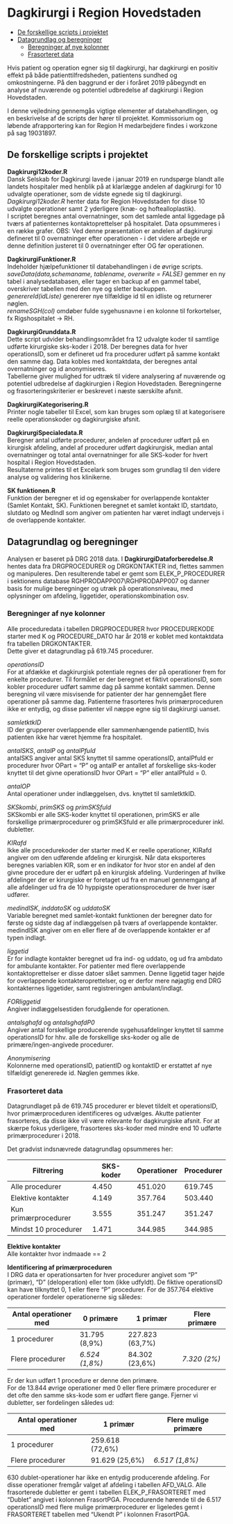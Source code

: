 Dagkirurgi i Region Hovedstaden
================

  - [De forskellige scripts i
    projektet](#de-forskellige-scripts-i-projektet)
  - [Datagrundlag og beregninger](#datagrundlag-og-beregninger)
      - [Beregninger af nye kolonner](#beregninger-af-nye-kolonner)
      - [Frasorteret data](#frasorteret-data)

Hvis patient og operation egner sig til dagkirurgi, har dagkirurgi en
positiv effekt på både patienttilfredsheden, patientens sundhed og
omkostningerne. På den baggrund er der i foråret 2019 påbegyndt en
analyse af nuværende og potentiel udbredelse af dagkirurgi i Region
Hovedstaden.

I denne vejledning gennemgås vigtige elementer af databehandlingen, og
en beskrivelse af de scripts der hører til projektet. Kommissorium og
løbende afrapportering kan for Region H medarbejdere findes i workzone
på sag 19031897.

## De forskellige scripts i projektet

**Dagkirurgi12koder.R**  
Dansk Selskab for Dagkirurgi lavede i januar 2019 en rundspørge blandt
alle landets hospitaler med henblik på at klarlægge andelen af
dagkirurgi for 10 udvalgte operationer, som de vidste egnede sig til
dagkirurgi. *Dagkirurgi12koder.R* henter data for Region Hovedstaden for
disse 10 udvalgte operationer samt 2 yderligere (knæ- og
hoftealloplastik).  
I scriptet beregnes antal overnatninger, som det samlede antal liggedage
på tværs af patienternes kontaktoprettelser på hospitalet. Data
opsummeres i en række grafer. OBS: Ved denne præsentation er andelen af
dagkirurgi defineret til 0 overnatninger efter operationen - i det
videre arbejde er denne definition justeret til 0 overnatninger efter OG
før operationen.

**DagkirurgiFunktioner.R**  
Indeholder hjælpefunktioner til databehandlingen i de øvrige scripts.  
*saveData(data,schemaname, tablename, overwrite = FALSE)* gemmer en ny
tabel i analysedatabasen, eller tager en backup af en gammel tabel,
overskriver tabellen med den nye og sletter backuppen.  
*generereId(idListe)* genererer nye tilfældige id til en idliste og
returnerer nøglen.  
*renameSGH(col)* omdøber fulde sygehusnavne i en kolonne til
forkortelser, fx Rigshospitalet -\> RH.

**DagkirurgiGrunddata.R**  
Dette script udvider behandlingsområdet fra 12 udvalgte koder til
samtlige udførte kirurgiske sks-koder i 2018. Der beregnes data for hver
operationsID, som er defineret ud fra procedurer udført på samme kontakt
den samme dag. Data kobles med kontaktdata, der beregnes antal
overnatninger og id anonymiseres.  
Tabellerne giver mulighed for udtræk til videre analysering af nuværende
og potentiel udbredelse af dagkirurgien i Region Hovedstaden.
Beregningerne og frasorteringskriterier er beskrevet i næste særskilte
afsnit.

**DagkirurgiKategorisering.R**  
Printer nogle tabeller til Excel, som kan bruges som oplæg til at
kategorisere reelle operationskoder og dagkirurgiske afsnit.

**DagkirurgiSpecialedata.R**  
Beregner antal udførte procedurer, andelen af procedurer udført på en
kirurgisk afdeling, andel af procedurer udført dagkirurgisk, median
antal overnatninger og total antal overnatninger for alle SKS-koder for
hvert hospital i Region Hovedstaden.  
Resultaterne printes til et Excelark som bruges som grundlag til den
videre analyse og validering hos klinikerne.

**SK funktionen.R**  
Funktion der beregner et id og egenskaber for overlappende kontakter
(Samlet Kontakt, SK). Funktionen beregnet et samlet kontakt ID,
startdato, slutdato og MedIndl som angiver om patienten har været
indlagt undervejs i de overlappende kontakter.

## Datagrundlag og beregninger

Analysen er baseret på DRG 2018 data. I **DagkirurgiDataforberedelse.R**
hentes data fra DRGPROCEDURER og DRGKONTAKTER ind, flettes sammen og
manipuleres. Den resulterende tabel er gemt som ELEK\_P\_PROCEDURER i
sektionens database RGHPRODAPP007\\RGHPRODAPP007 og danner basis for
mulige beregninger og utræk på operationsniveau, med oplysninger om
afdeling, liggetider, operationskombination osv.

### Beregninger af nye kolonner

Alle proceduredata i tabellen DRGPROCEDURER hvor PROCEDUREKODE starter
med K og PROCEDURE\_DATO har år 2018 er koblet med kontaktdata fra
tabellen DRGKONTAKTER.  
Dette giver et datagrundlag på 619.745 procedurer.

*operationsID*  
For at afdække et dagkirurgisk potentiale regnes der på operationer frem
for enkelte procedurer. Til formålet er der beregnet et fiktivt
operationsID, som kobler procedurer udført samme dag på samme kontakt
sammen. Denne beregning vil være misvisende for patienter der har
gennemgået flere operationer på samme dag. Patienterne frasorteres hvis
primærproceduren ikke er entydig, og disse patienter vil næppe egne sig
til dagkirurgi uanset.

*samletktkID*  
ID der grupperer overlappende eller sammenhængende patientID, hvis
patienten ikke har været hjemme fra hospitalet.

*antalSKS*, *antalP* og *antalPfuld*  
antalSKS angiver antal SKS knyttet til samme operationsID, antalPfuld er
procedurer hvor OPart = “P” og antalP er antallet af forskellige
sks-koder knyttet til det givne operationsID hvor OPart = “P” eller
antalPfuld = 0.

*antalOP*  
Antal operationer under indlæggelsen, dvs. knyttet til samletktkID.

*SKSkombi*, *primSKS* og *primSKSfuld*  
SKSkombi er alle SKS-koder knyttet til operationen, primSKS er alle
forskellige primærprocedurer og primSKSfuld er alle primærprocedurer
inkl. dubletter.

*KIRafd*  
Ikke alle procedurekoder der starter med K er reelle operationer, KIRafd
angiver om den udførende afdeling er kirurgisk. Når data eksporteres
beregnes variablen KIR, som er en indikator for hvor stor en andel af
den givne procedure der er udført på en kirurgisk afdeling. Vurderingen
af hvilke afdelinger der er kirurgiske er foretaget ud fra en manuel
gennemgang af alle afdelinger ud fra de 10 hyppigste
operationsprocedurer de hver især udfører.

*medindlSK*, *inddatoSK* og *uddatoSK*  
Variable beregnet med samlet-kontakt funktionen der beregner dato for
første og sidste dag af indlæggelsen på tværs af overlappende
kontakter. medindlSK angiver om en eller flere af de overlappende
kontakter er af typen indlagt.

*liggetid*  
Er for indlagte kontakter beregnet ud fra ind- og uddato, og ud fra
ambdato for ambulante kontakter. For patienter med flere overlappende
kontaktoprettelser er disse datoer slået sammen. Denne liggetid tager
højde for overlappende kontakteroprettelser, og er derfor mere nøjagtig
end DRG kontakternes liggetider, samt registreringen ambulant/indlagt.

*FORliggetid*  
Angiver indlæggelsestiden forudgående for operationen.

*antalsghafd* og *antalsghafdP0*  
Angiver antal forskellige producerende sygehusafdelinger knyttet til
samme operationsID for hhv. alle de forskellige sks-koder og alle de
primære/ingen-angivede procedurer.

*Anonymisering*  
Kolonnerne med operationsID, patientID og kontaktID er erstattet af nye
tilfældigt genererede id. Nøglen gemmes ikke.

### Frasorteret data

Datagrundlaget på de 619.745 procedurer er blevet tildelt et
operationsID, hvor primærproceduren identificeres og udvælges. Akutte
patienter frasorteres, da disse ikke vil være relevante for
dagkirurgiske afsnit. For at skærpe fokus yderligere, frasorteres
sks-koder med mindre end 10 udførte primærprocedurer i 2018.

Det gradvist indsnævrede datagrundlag opsummeres her:

| Filtrering           | SKS-koder | Operationer | Procedurer |
| -------------------- | --------- | ----------- | ---------- |
| Alle procedurer      | 4.450     | 451.020     | 619.745    |
| Elektive kontakter   | 4.149     | 357.764     | 503.440    |
| Kun primærprocedurer | 3.555     | 351.247     | 351.247    |
| Mindst 10 procedurer | 1.471     | 344.985     | 344.985    |

**Elektive kontakter**  
Alle kontakter hvor indmaade == 2

**Identificering af primærproceduren**  
I DRG data er operationsarten for hver procedurer angivet som “P”
(primær), “D” (deloperation) eller tom (ikke udfyldt). De fiktive
operationsID kan have tilknyttet 0, 1 eller flere “P” procedurer. For de
357.764 elektive operationer fordeler operationerne sig
således:

| Antal operationer med | 0 primære      | 1 primær        | Flere primære |
| --------------------- | -------------- | --------------- | ------------- |
| 1 procedurer          | 31.795 (8,9%)  | 227.823 (63,7%) |               |
| Flere procedurer      | *6.524 (1,8%)* | 84.302 (23,6%)  | *7.320 (2%)*  |

Er der kun udført 1 procedure er denne den primære.  
For de 13.844 øvrige operationer med 0 eller flere primære procedurer er
det ofte den samme sks-kode som er udført flere gange. Fjerner vi
dubletter, ser fordelingen således ud:

| Antal operationer med | 1 primær        | Flere mulige primære |
| --------------------- | --------------- | -------------------- |
| 1 procedurer          | 259.618 (72,6%) |                      |
| Flere procedurer      | 91.629 (25,6%)  | *6.517 (1,8%)*       |

630 dublet-operationer har ikke en entydig producerende afdeling. For
disse operationer fremgår valget af afdeling i tabellen AFD\_VALG. Alle
frasorterede dubletter er gemt i tabellen ELEK\_P\_FRASORTERET med
“Dublet” angivet i kolonnen FrasortPGA. Procedurende hørende til de
6.517 operationsID med flere mulige primærprocedurer er ligeledes gemt i
FRASORTERET tabellen med “Ukendt P” i kolonnen FrasortPGA.
